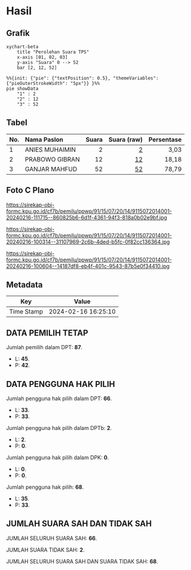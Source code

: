 # Hasil

## Grafik

```mermaid
xychart-beta
    title "Perolehan Suara TPS"
    x-axis [01, 02, 03]
    y-axis "Suara" 0 --> 52
    bar [2, 12, 52]
```

```mermaid
%%{init: {"pie": {"textPosition": 0.5}, "themeVariables": {"pieOuterStrokeWidth": "5px"}} }%%
pie showData
    "1" : 2
    "2" : 12
    "3" : 52
```

## Tabel

| No. | Nama Paslon    | Suara | Suara (raw) | Persentase |
|:--- |:-------------- | -----:| -----------:| ----------:|
| 1   | ANIES MUHAIMIN | 2     | [2][p-1]    | 3,03       |
| 2   | PRABOWO GIBRAN | 12    | [12][p-2]   | 18,18      |
| 3   | GANJAR MAHFUD  | 52    | [52][p-3]   | 78,79      |


[p-1]: https://github.com/gigit-pemilu/pemilu-2024-91-papua/blob/main/pilpres/hitung-suara/sub/91-papua/sub/15-waropen/sub/07-risei-sayati/sub/2014-mui/sub/001-tps/sub/paslon-1.txt
[p-2]: https://github.com/gigit-pemilu/pemilu-2024-91-papua/blob/main/pilpres/hitung-suara/sub/91-papua/sub/15-waropen/sub/07-risei-sayati/sub/2014-mui/sub/001-tps/sub/paslon-2.txt
[p-3]: https://github.com/gigit-pemilu/pemilu-2024-91-papua/blob/main/pilpres/hitung-suara/sub/91-papua/sub/15-waropen/sub/07-risei-sayati/sub/2014-mui/sub/001-tps/sub/paslon-3.txt

## Foto C Plano

https://sirekap-obj-formc.kpu.go.id/cf7b/pemilu/ppwp/91/15/07/20/14/9115072014001-20240216-111715--860825b6-6d1f-4361-94f3-818a0b02e9bf.jpg

https://sirekap-obj-formc.kpu.go.id/cf7b/pemilu/ppwp/91/15/07/20/14/9115072014001-20240216-100314--31107969-2c6b-4ded-b5fc-0f82cc136364.jpg

https://sirekap-obj-formc.kpu.go.id/cf7b/pemilu/ppwp/91/15/07/20/14/9115072014001-20240216-100604--14187df8-eb4f-401c-9543-87b5e0f34410.jpg


## Metadata

| Key        | Value               |
| ---------- | ------------------- |
| Time Stamp | 2024-02-16 16:25:10 |


## DATA PEMILIH TETAP

Jumlah pemilih dalam DPT: **87**.
 * L: **45**.
 * P: **42**.

## DATA PENGGUNA HAK PILIH

Jumlah pengguna hak pilih dalam DPT: **66**.
 * L: **33**.
 * P: **33**.

Jumlah pengguna hak pilih dalam DPTb: **2**.
 * L: **2**.
 * P: **0**.

Jumlah pengguna hak pilih dalam DPK: **0**.
 * L: **0**.
 * P: **0**.

Jumlah pengguna hak pilih: **68**.
 * L: **35**.
 * P: **33**.

## JUMLAH SUARA SAH DAN TIDAK SAH

JUMLAH SELURUH SUARA SAH: **66**.

JUMLAH SUARA TIDAK SAH: **2**.

JUMLAH SELURUH SUARA SAH DAN SUARA TIDAK SAH: **68**.


